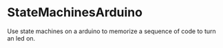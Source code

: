 # StateMachinesArduino
Use state machines on a arduino to memorize a sequence of code to turn an led on.
